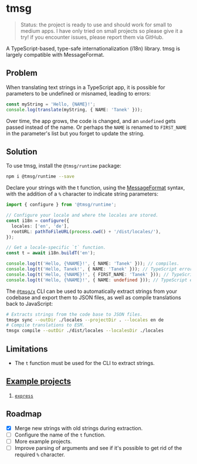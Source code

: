 # tmsg

> Status: the project is ready to use and should work for small to medium apps. I have only tried on small projects so please give it a try! if you encounter issues, please report them via GitHub.

A TypeScript-based, type-safe internationalization (i18n) library. tmsg is largely compatible with MessageFormat.

## Problem

When translating text strings in a TypeScript app, it is possible for parameters to be undefined or misnamed, leading to errors:

```ts
const myString = 'Hello, {NAME}!';
console.log(translate(myString, { NAME: 'Tanek' }));
```

Over time, the app grows, the code is changed, and an `undefined` gets passed instead of the name. Or perhaps the `NAME` is renamed to `FIRST_NAME` in the parameter's list but you forget to update the string.

## Solution

To use tmsg, install the `@tmsg/runtime` package:

```sh
npm i @tmsg/runtime --save
```

Declare your strings with the t function, using the [MessageFormat](http://messageformat.github.io/messageformat/) syntax, with the addition of a `%` character to indicate string parameters:

```ts
import { configure } from '@tmsg/runtime';

// Configure your locale and where the locales are stored.
const i18n = configure({
  locales: ['en', 'de'],
  rootURL: pathToFileURL(process.cwd() + '/dist/locales/'),
});

// Get a locale-specific `t` function.
const t = await i18n.buildT('en');

console.log(t('Hello, {%NAME}!', { NAME: 'Tanek' })); // compiles.
console.log(t('Hello, Tanek!', { NAME: 'Tanek' })); // TypeScript error!
console.log(t('Hello, {%NAME}!', { FIRST_NAME: 'Tanek' })); // TypeScript error!
console.log(t('Hello, {%NAME}!', { NAME: undefined })); // TypeScript error!
```

The [`@tmsg/x`](/packages/x) CLI can be used to automatically extract strings from your codebase and export them to JSON files, as well as compile translations back to JavaScript:

```sh
# Extracts strings from the code base to JSON files.
tmsgx sync --outDir ./locales --projectDir . --locales en de
# Compile translations to ESM.
tmsgx compile --outDir ./dist/locales --localesDir ./locales
```

## Limitations

- The `t` function must be used for the CLI to extract strings.

## [Example projects](/examples/)

1. [`express`](/examples/express)

## Roadmap

- [x] Merge new strings with old strings during extraction.
- [ ] Configure the name of the `t` function.
- [ ] More example projects.
- [ ] Improve parsing of arguments and see if it's possible to get rid of the required `%` character.
